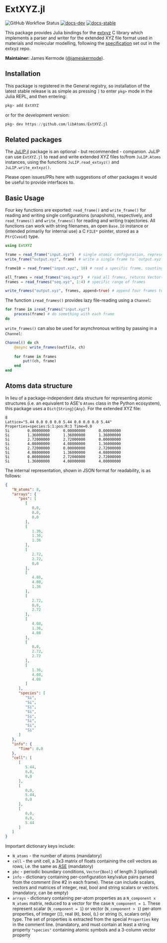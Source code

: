 # ExtXYZ.jl

![GitHub Workflow Status](https://img.shields.io/github/workflow/status/libAtoms/ExtXYZ.jl/CI) [![docs-dev](https://img.shields.io/badge/docs-dev-blue.svg)](https://libAtoms.github.io/ExtXYZ.jl/dev) [![docs-stable](https://img.shields.io/badge/docs-stable-blue.svg)](https://libatoms.github.io/ExtXYZ.jl/stable)

This package provides Julia bindings for the [extxyz](https://github.com/libAtoms/extxyz) C library which implements a parser and writer for the extended XYZ file format used in materials and molecular modelling, following the [specification](https://github.com/libAtoms/extxyz#extended-xyz-specification-and-parsing-tools) set out in the extxyz repo.

**Maintainer:** James Kermode ([@jameskermode](https://github.com/jameskermode)).

## Installation

This package is registered in the General registry, so installation of the latest stable release is as simple as pressing `]` to enter `pkg>` mode in the Julia REPL, and then entering:

```julia
pkg> add ExtXYZ
```

or for the development version:

```julia
pkg> dev https://github.com/libAtoms/ExtXYZ.jl
```

## Related packages

The [JuLIP.jl](https://github.com/JuliaMolSim/JuLIP.jl) package is an optional - but recommended - companion. JuLIP can use `ExtXYZ.jl` to read and write extended XYZ files to/from `JuLIP.Atoms` instances, using the functions `JuLIP.read_extxyz()` and `JuLIP.write_extxyz()`.

Please open issues/PRs here with suggestions of other packages it would be useful to provide interfaces to.

## Basic Usage

Four key functions are exported: `read_frame()` and `write_frame()` for reading and writing single configurations (snapshots), respectively, and `read_frames()` and `write_frames()` for reading and writing trajectories. All functions can work with string filenames, an open `Base.IO` instance or (intended primarily for internal use) a C `FILE*` pointer, stored as a `Ptr{Cvoid}` type.

```julia
using ExtXYZ

frame = read_frame("input.xyz")  # single atomic configuration, represented as a Dict{String}{Any}
write_frame("output.xyz", frame) # write a single frame to `output.xyz`. 

frame10 = read_frame("input.xyz", 10) # read a specific frame, counting from 1 for first frame in file

all_frames = read_frames("seq.xyz")  # read all frames, returns Vector{Dict{String}{Any}}
frames = read_frames("seq.xyz", 1:4) # specific range of frames

write_frames("output.xyz", frames, append=true) # append four frames to output
```

The function `iread_frames()` provides lazy file-reading using a `Channel`:

```julia
for frame in iread_frames("input.xyz")
    process(frame) # do something with each frame
do
```

`write_frames()` can also be used for asynchronous writing by passing in a `Channel`:

```julia
Channel() do ch
    @async write_frames(outfile, ch)
    
    for frame in frames
        put!(ch, frame)
    end
end
```

## Atoms data structure

In lieu of a package-independent data structure for representing atomic structures (i.e. an equivalent to ASE's `Atoms` class in the Python ecosystem), this package uses a `Dict{String}{Any}`. For the extended XYZ file:

```
8
Lattice="5.44 0.0 0.0 0.0 5.44 0.0 0.0 0.0 5.44" Properties=species:S:1:pos:R:3 Time=0.0
Si        0.00000000      0.00000000      0.00000000
Si        1.36000000      1.36000000      1.36000000
Si        2.72000000      2.72000000      0.00000000
Si        4.08000000      4.08000000      1.36000000
Si        2.72000000      0.00000000      2.72000000
Si        4.08000000      1.36000000      4.08000000
Si        0.00000000      2.72000000      2.72000000
Si        1.36000000      4.08000000      4.08000000
```

The internal representation, shown in JSON format for readability, is as follows:

```json
{
   "N_atoms": 8,
   "arrays": {
      "pos": [
         [
            0.0,
            0.0,
            0.0
         ],
         [
            1.36,
            1.36,
            1.36
         ],
         [
            2.72,
            2.72,
            0.0
         ],
         [
            4.08,
            4.08,
            1.36
         ],
         [
            2.72,
            0.0,
            2.72
         ],
         [
            4.08,
            1.36,
            4.08
         ],
         [
            0.0,
            2.72,
            2.72
         ],
         [
            1.36,
            4.08,
            4.08
         ]
      ],
      "species": [
         "Si",
         "Si",
         "Si",
         "Si",
         "Si",
         "Si",
         "Si",
         "Si"
      ]
   },
   "info": {
      "Time": 0.0
   },
   "cell": [
      [
         5.44,
         0.0,
         0.0
      ],
      [
         0.0,
         5.44,
         0.0
      ],
      [
         0.0,
         0.0,
         5.44
      ]
   ]
}
```

Important dictionary keys include:

 - `N_atoms` - the number of atoms (mandatory)
 - `cell` - the unit cell, a 3x3 matrix of floats containing the cell vectors as rows, i.e. the same as [ASE](https://wiki.fysik.dtu.dk/ase/ase/cell.html#ase.cell.Cell) (mandatory)
 - `pbc` - periodic boundary conditions, `Vector{Bool}` of length 3 (optional)
 - `info` - dictionary containing per-configuration key/value pairs parsed from the comment (line #2 in each frame). These can include scalars, vectors and matrices of integer, real, bool and string scalars or vectors. (mandatory, can be empty)
 - `arrays` - dictionary containing per-atom properties as a `N_component x N_atoms` matrix, reduced to a vector for the case `N_component = 1`. These represent scalar (`N_component = 1`) or vector (`N_component > 1`) per-atom properties, of integer (`I`), real (`R`), bool, (`L`) or string (`S`, scalars only) type. The set of properties is extracted from the special `Properties` key in the comment line. (mandatory, and must contain at least a string property `"species"` containing atomic symbols and a 3-column vector property


